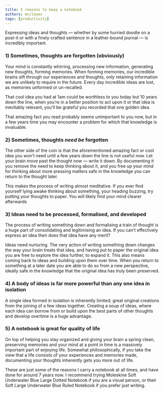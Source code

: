 ```yaml
---
title: 5 reasons to keep a notebook
authors: mcclowes
tags: [productivity]
---
```


Expressing ideas and thoughts — whether by some hurried doodle on a post-it or with a finely crafted sentence in a leather-bound journal — is incredibly important.

<!--truncate-->

### 1) Sometimes, thoughts are forgotten (obviously)

Your mind is constantly whirring, processing new information, generating new thoughts, forming memories. When forming memories, our incredible brains sift through our experiences and thoughts, only retaining information we are unlikely to require in the future. Every day incredible ideas are lost, as memories unformed or un-recalled.

That cool idea you had at 1am could be worthless to you today but 10 years down the line, when you’re in a better position to act upon it or that idea is inevitably relevant, you’ll be grateful you recorded that one golden idea.

That amazing fact you read probably seems unimportant to you now, but in a few years time you may encounter a problem for which that knowledge is invaluable.

### 2) Sometimes, thoughts *need be* forgotten

The other side of the coin is that the aforementioned amazing fact or cool idea you won’t need until a few years down the line is not useful now. Let your brain move past the thought now — write it down. By documenting it you remove the need to keep thinking about it, and you free up your mind for thinking about more pressing matters safe in the knowledge you can return to the thought later.

This makes the process of writing almost meditative. If you ever find yourself lying awake thinking about something, your heading buzzing, try putting your thoughts to paper. You will likely find your mind clearer afterwards

### 3) Ideas need to be processed, formalised, and developed

The process of writing something down and formalising a train of thought is a huge part of consolidating and legitimising an idea. If you can’t effectively express an idea then does that idea have any merit?

Ideas need nurturing. The very action of writing something down changes the way your brain treats that idea, and having put to paper the original idea you are free to explore the idea further, to expand it. This also means coming back to ideas and building upon them over time. When you return to something at a later date you are able to do so from a new perspective, ideally safe in the knowledge that the original idea has truly been preserved.

### 4) A body of ideas is far more powerful than any one idea in isolation

A single idea formed in isolation is inherently limited; great original creations from the joining of a few ideas together. Creating a soup of ideas, where each idea can borrow from or build upon the best parts of other thoughts and develop overtime is a huge advantage.

### 5) A notebook is great for quality of life

On top of helping you stay organized and giving your brain a spring clean, preserving memories and your mind at a point in time is a massively important part of enjoying life. Somewhat philosophically, if you take the view that a life consists of your experiences and memories made, documenting your thoughts inherently gets you more out of life.

These are just some of the reasons I carry a notebook at all times, and have done for around 7 years now. I recommend trying Moleskine Soft Underwater Blue Large Dotted Notebook if you are a visual person, or their Soft Large Underwater Blue Ruled Notebook if you prefer just writing.